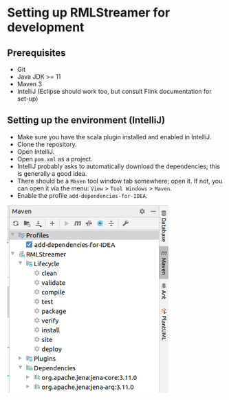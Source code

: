# Setting up RMLStreamer for development

## Prerequisites
* Git
* Java JDK >= 11
* Maven 3
* IntelliJ (Eclipse should work too, but consult Flink documentation for set-up)

## Setting up the environment (IntelliJ)
* Make sure you have the scala plugin installed and enabled in IntelliJ.
* Clone the repository.
* Open IntelliJ.
* Open `pom.xml` as a project.
* IntelliJ probably asks to automatically download the dependencies; this is generally a good idea.
* There should be a `Maven` tool window tab somewhere; open it. If not, you can open it via the menu: `View` > `Tool Windows` > `Maven`.
* Enable the profile `add-dependencies-for-IDEA`.

![Maven profile selection](images/maven_intellij.png)
